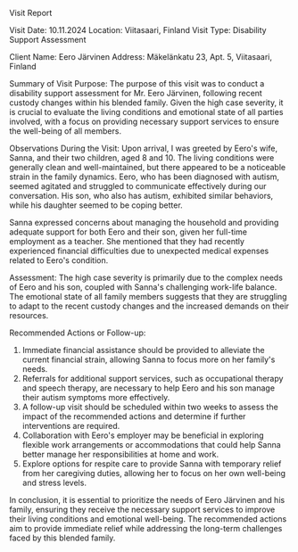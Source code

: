  Visit Report

Visit Date: 10.11.2024
Location: Viitasaari, Finland
Visit Type: Disability Support Assessment

Client Name: Eero Järvinen
Address: Mäkelänkatu 23, Apt. 5, Viitasaari, Finland

Summary of Visit Purpose:
The purpose of this visit was to conduct a disability support assessment for Mr. Eero Järvinen, following recent custody changes within his blended family. Given the high case severity, it is crucial to evaluate the living conditions and emotional state of all parties involved, with a focus on providing necessary support services to ensure the well-being of all members.

Observations During the Visit:
Upon arrival, I was greeted by Eero's wife, Sanna, and their two children, aged 8 and 10. The living conditions were generally clean and well-maintained, but there appeared to be a noticeable strain in the family dynamics. Eero, who has been diagnosed with autism, seemed agitated and struggled to communicate effectively during our conversation. His son, who also has autism, exhibited similar behaviors, while his daughter seemed to be coping better.

Sanna expressed concerns about managing the household and providing adequate support for both Eero and their son, given her full-time employment as a teacher. She mentioned that they had recently experienced financial difficulties due to unexpected medical expenses related to Eero's condition.

Assessment:
The high case severity is primarily due to the complex needs of Eero and his son, coupled with Sanna's challenging work-life balance. The emotional state of all family members suggests that they are struggling to adapt to the recent custody changes and the increased demands on their resources.

Recommended Actions or Follow-up:
1. Immediate financial assistance should be provided to alleviate the current financial strain, allowing Sanna to focus more on her family's needs.
2. Referrals for additional support services, such as occupational therapy and speech therapy, are necessary to help Eero and his son manage their autism symptoms more effectively.
3. A follow-up visit should be scheduled within two weeks to assess the impact of the recommended actions and determine if further interventions are required.
4. Collaboration with Eero's employer may be beneficial in exploring flexible work arrangements or accommodations that could help Sanna better manage her responsibilities at home and work.
5. Explore options for respite care to provide Sanna with temporary relief from her caregiving duties, allowing her to focus on her own well-being and stress levels.

In conclusion, it is essential to prioritize the needs of Eero Järvinen and his family, ensuring they receive the necessary support services to improve their living conditions and emotional well-being. The recommended actions aim to provide immediate relief while addressing the long-term challenges faced by this blended family.